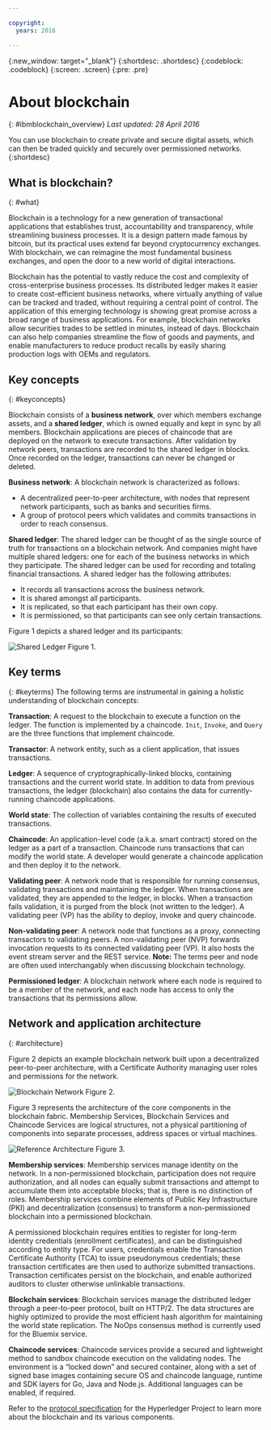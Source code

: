 ```yaml
---

copyright:
  years: 2016

---
```


{:new_window: target="_blank"}
{:shortdesc: .shortdesc}
{:codeblock: .codeblock}
{:screen: .screen}
{:pre: .pre}


# About blockchain
{: #ibmblockchain_overview}
*Last updated: 28 April 2016*

You can use blockchain to create private and secure digital assets, which can then be traded quickly and securely over permissioned networks.
{:shortdesc}

## What is blockchain?
{: #what}

Blockchain is a technology for a new generation of transactional applications that establishes trust, accountability and transparency, while streamlining business processes. It is a design pattern made famous by bitcoin, but its practical uses extend far beyond cryptocurrency exchanges. With blockchain, we can reimagine the most fundamental business exchanges, and open the door to a new world of digital interactions.

Blockchain has the potential to vastly reduce the cost and complexity of cross-enterprise business processes. Its distributed ledger makes it easier to create cost-efficient business networks, where virtually anything of value can be tracked and traded, without requiring a central point of control. The application of this emerging technology is showing great promise across a broad range of business applications. For example, blockchain networks allow securities trades to be settled in minutes, instead of days. Blockchain can also help companies streamline the flow of goods and payments, and enable manufacturers to reduce product recalls by easily sharing production logs with OEMs and regulators.

## Key concepts
{: #keyconcepts}

Blockchain consists of a **business network**, over which members exchange assets, and a **shared ledger**, which is owned  equally and kept in sync by all members. Blockchain applications are pieces of chaincode that are deployed on the network to execute transactions. After validation by network peers, transactions are recorded to the shared ledger in blocks. Once recorded on the ledger, transactions can never be changed or deleted.

**Business network**: A blockchain network is characterized as follows:

- A decentralized peer-to-peer architecture, with nodes that represent network participants, such as banks and securities firms.
- A group of protocol peers which validates and commits transactions in order to reach consensus.

**Shared ledger**: The shared ledger can be thought of as the single source of truth for transactions on a blockchain network. And companies might have multiple shared ledgers: one for each of the business networks in which they participate. The shared ledger can be used for recording and totaling financial transactions. A shared ledger has the following attributes:
- It records all transactions across the business network.
- It is shared amongst all participants.
- It is replicated, so that each participant has their own copy.
- It is permissioned, so that participants can see only certain transactions.

Figure 1 depicts a shared ledger and its participants:

![Shared Ledger](images/share_ledger.png "Shared Ledger")
Figure 1.

## Key terms
{: #keyterms}
The following terms are instrumental in gaining a holistic understanding of blockchain concepts:

**Transaction**: A request to the blockchain to execute a function on the ledger. The function is implemented by a chaincode.  `Init`, `Invoke`, and `Query` are the three functions that implement chaincode.

**Transactor**: A network entity, such as a client application, that issues transactions.

**Ledger**: A sequence of cryptographically-linked blocks, containing transactions and the current world state.  In addition to data from previous transactions, the ledger (blockchain) also contains the data for currently-running chaincode applications.

**World state**: The collection of variables containing the results of executed transactions.

**Chaincode**: An application-level code (a.k.a. smart contract) stored on the ledger as a part of a transaction. Chaincode runs transactions that can modify the world state. A developer would generate a chaincode application and then deploy it to the network.

**Validating peer**: A network node that is responsible for running consensus, validating transactions and maintaining the ledger. When transactions are validated, they are appended to the ledger, in blocks. When a transaction fails validation, it  is purged from the block (not written to the ledger). A validating peer (VP) has the ability to deploy, invoke and query chaincode.

**Non-validating peer**: A network node that functions as a proxy, connecting transactors to validating peers. A non-validating peer (NVP) forwards invocation requests to its connected validating peer (VP). It also hosts the event stream server and the REST service. **Note:** The terms peer and node are often used interchangably when discussing blockchain technology.

**Permissioned ledger**: A blockchain network where each node is required to be a member of the network, and each node has access to only the transactions that its permissions allow.

## Network and application architecture
{: #architecture}

Figure 2 depicts an example blockchain network built upon a decentralized peer-to-peer architecture, with a Certificate Authority managing user roles and permissions for the network.

![Blockchain Network](images/blockchain_network.png "Blockchain")
Figure 2.

Figure 3 represents the architecture of the core components in the blockchain fabric. Membership Services, Blockchain Services and Chaincode Services are logical structures, not a physical partitioning of components into separate processes, address spaces or virtual machines.

![Reference Architecture](images/refarch.png "Reference Architecture")
Figure 3.

**Membership services**: Membership services manage identity on the network. In a non-permissioned blockchain, participation does not require authorization, and all nodes can equally submit transactions and attempt to accumulate them into acceptable blocks; that is, there is no distinction of roles. Membership services combine elements of Public Key Infrastructure (PKI) and decentralization (consensus) to transform a non-permissioned blockchain into a permissioned blockchain.

A permissioned blockchain requires entities to register for long-term identity credentials (enrollment certificates), and can be distinguished according to entity type. For users, credentials enable the Transaction Certificate Authority (TCA) to issue pseudonymous credentials; these transaction certificates are then used to authorize submitted transactions. Transaction certificates persist on the blockchain, and enable authorized auditors to cluster otherwise unlinkable transactions.

**Blockchain services**: Blockchain services manage the distributed ledger through a peer-to-peer protocol, built on HTTP/2. The data structures are highly optimized to provide the most efficient hash algorithm for maintaining the world state replication. The NoOps consensus method is currently used for the Bluemix service.

**Chaincode services**: Chaincode services provide a secured and lightweight method to sandbox chaincode execution on the validating nodes. The environment is a “locked down” and secured container, along with a set of signed base images containing secure OS and chaincode language, runtime and SDK layers for Go, Java and Node.js. Additional languages can be enabled, if required.

Refer to the [protocol specification](https://github.com/hyperledger/fabric/blob/master/docs/protocol-spec.md#fabric) for the Hyperledger Project to learn more about the blockchain and its various components.
